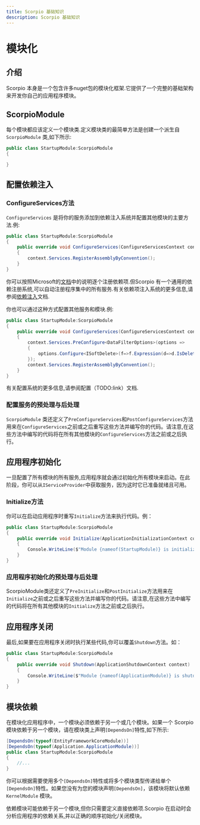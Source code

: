 ```yaml
---
title: Scorpio 基础知识
description: Scorpio 基础知识
---
```


# 模块化

## 介绍

Scorpio 本身是一个包含许多nuget包的模块化框架.它提供了一个完整的基础架构来开发你自己的应用程序模块。

## ScorpioModule

每个模块都应该定义一个模块类.定义模块类的最简单方法是创建一个派生自 `ScorpioModule` 类,如下所示:

``` cs
public class StartupModule:ScorpioModule
{

}
```

## 配置依赖注入

### ConfigureServices方法

`ConfigureServices` 是将你的服务添加到依赖注入系统并配置其他模块的主要方法.例:

``` cs
public class StartupModule:ScorpioModule
{
    public override void ConfigureServices(ConfigureServicesContext context)
    {
        context.Services.RegisterAssemblyByConvention();
    }
}
```

你可以按照Microsoft的[文档](https://docs.microsoft.com/en-us/aspnet/core/fundamentals/dependency-injection)中的说明逐个注册依赖项.但Scorpio 有一个通用的依赖注册系统,可以自动注册程序集中的所有服务.有关依赖项注入系统的更多信息,请参阅[依赖注入](dependency-injection.md)文档.

你也可以通过这种方式配置其他服务和模块.例:

``` cs
public class StartupModule:ScorpioModule
{
    public override void ConfigureServices(ConfigureServicesContext context)
    {
        context.Services.PreConfigure<DataFilterOptions>(options =>
        {
            options.Configure<ISoftDelete>(f=>f.Expression(d=>d.IsDeleted==false));
        });
        context.Services.RegisterAssemblyByConvention();
    }
}
```

有关配置系统的更多信息,请参阅配置（TODO:link）文档.

### 配置服务的预处理与后处理

`ScorpioModule` 类还定义了`PreConfigureServices`和`PostConfigureServices`方法用来在`ConfigureServices`之前或之后重写这些方法并编写你的代码。请注意,在这些方法中编写的代码将在所有其他模块的`ConfigureServices`方法之前或之后执行。

## 应用程序初始化

一旦配置了所有模块的所有服务,应用程序就会通过初始化所有模块来启动。在此阶段，你可以从`IServiceProvider`中获取服务，因为这时它已准备就绪且可用。

### Initialize方法

你可以在启动应用程序时重写`Initialize`方法来执行代码。例：

``` cs
public class StartupModule:ScorpioModule
{
    public override void Initialize(ApplicationInitializationContext context)
    {
        Console.WriteLine($"Module {nameof(StartupModule)} is initialized.");
    }
}
```

### 应用程序初始化的预处理与后处理

ScorpioModule类还定义了`PreInitialize`和`PostInitialize`方法用来在`Initialize`之前或之后重写这些方法并编写你的代码。请注意,在这些方法中编写的代码将在所有其他模块的`Initialize`方法之前或之后执行。

## 应用程序关闭

最后,如果要在应用程序关闭时执行某些代码,你可以覆盖`Shutdown`方法。如：

``` cs
public class StartupModule:ScorpioModule
{
    public override void Shutdown(ApplicationShutdownContext context)
    {
        Console.WriteLine($"Module {nameof(ApplicationModule)} is shutdown.");
    }
}
```

## 模块依赖

在模块化应用程序中，一个模块必须依赖于另一个或几个模块。如果一个 Scorpio 模块依赖于另一个模块，请在模块类上声明`[DependsOn]`特性,如下所示:

``` cs
[DependsOn(typeof(EntityFrameworkCoreModule))]
[DependsOn(typeof(Application.ApplicationModule))]
public class StartupModule:ScorpioModule
{
    //...
}
```

你可以根据需要使用多个`[DependsOn]`特性或将多个模块类型传递给单个`[DependsOn]`特性。如果您没有为您的模块声明`[DependsOn]`，该模块将默认依赖 `KernelModule` 模块。

依赖模块可能依赖于另一个模块,但你只需要定义直接依赖项.Scorpio 在启动时会分析应用程序的依赖关系,并以正确的顺序初始化/关闭模块。